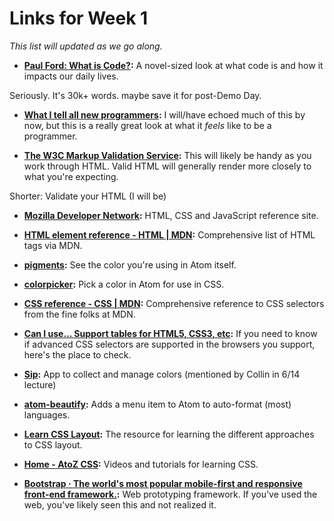 # Links for Week 1

_This list will updated as we go along._

* **[Paul Ford: What is Code?](http://www.bloomberg.com/graphics/2015-paul-ford-what-is-code/):** A novel-sized look at what code is and how it impacts our daily lives. 

Seriously. It's 30k+ words. maybe save it for post-Demo Day.

* **[What I tell all new programmers](http://josephg.com/blog/what-i-tell-all-new-programmers/):** I will/have echoed much of this by now, but this is a really great look at what it _feels_ like to be a programmer.

* **[The W3C Markup Validation Service](https://validator.w3.org/):** This will likely be handy as you work through HTML. Valid HTML will generally render more closely to what you're expecting.

Shorter: Validate your HTML (I will be)

* **[Mozilla Developer Network](https://developer.mozilla.org/en-US/):** HTML, CSS and JavaScript reference site.

* **[HTML element reference - HTML | MDN](https://developer.mozilla.org/en-US/docs/Web/HTML/Element):** Comprehensive list of HTML tags via MDN.

* **[pigments](https://atom.io/packages/pigments):** See the color you're using in Atom itself.

* **[colorpicker](https://atom.io/packages/colorpicker):** Pick a color in Atom for use in CSS.

* **[CSS reference - CSS | MDN](https://developer.mozilla.org/en-US/docs/Web/CSS/Reference#Selectors):** Comprehensive reference to CSS selectors from the fine folks at MDN.

* **[Can I use... Support tables for HTML5, CSS3, etc](http://caniuse.com/):** If you need to know if advanced CSS selectors are supported in the browsers you support, here's the place to check.

* **[Sip](http://sipapp.io/):** App to collect and manage colors (mentioned by Collin in 6/14 lecture)

* **[atom-beautify](https://atom.io/packages/atom-beautify):** Adds a menu item to Atom to auto-format (most) languages.

* **[Learn CSS Layout](http://learnlayout.com/):** The resource for learning the different approaches to CSS layout.

* **[Home - AtoZ CSS](http://atozcss.com/):** Videos and tutorials for learning CSS.

* **[Bootstrap · The world's most popular mobile-first and responsive front-end framework.](http://getbootstrap.com/):** Web prototyping framework. If you've used the web, you've likely seen this and not realized it.


